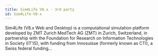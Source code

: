 ```yaml
---
title: Sim4Life V8.x - 3rd party
id: Sim4Life-V8-x
---
```


Sim4Life (V8.x Web and Desktop) is a computational simulation platform developed by ZMT Zurich MedTech AG (ZMT) in Zurich, Switzerland, in partnership with the Foundation for Research on Information Technologies in Society (IT'IS), with funding from Innosuisse (formerly known as CTI), a Swiss federal funding...
